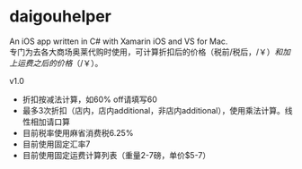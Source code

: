 # daigouhelper
An iOS app written in C# with Xamarin iOS and VS for Mac.    
专门为去各大商场奥莱代购时使用，可计算折扣后的价格（税前/税后，$/￥）和加上运费之后的价格（$/￥）。

v1.0    
- 折扣按减法计算，如60% off请填写60    
- 最多3次折扣（店内，店内additional，非店内additional），使用乘法计算。线性相加请口算
- 目前税率使用麻省消费税6.25%    
- 目前使用固定汇率7    
- 目前使用固定运费计算列表（重量2-7磅，单价$5-7）
